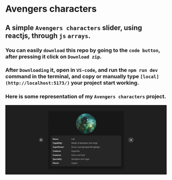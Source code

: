 
# Avengers characters
 
## A simple `Avengers characters` slider, using reactjs, through `js` `arrays`.

### You can  easily `download` this repo by going to the `code button`, after pressing it click on `Download zip`.

### After `Downloading` it, open in `VS-code`, and run the `npm run dev` command in the terminal, and copy or manually type `[local](http://localhost:5173/)` your project start working.

### Here is some representation of my `Avengers characters` project.

![Project `React Avengers characters` Screenshot](src/assets/Screenshot.png)

